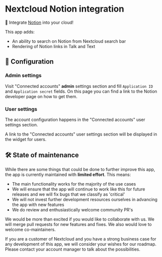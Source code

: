 <!--
  - SPDX-FileCopyrightText: 2020 Nextcloud GmbH and Nextcloud contributors
  - SPDX-License-Identifier: CC0-1.0
-->
# Nextcloud Notion integration

📝 Integrate [Notion](https://www.notion.so) into your cloud!

This app adds:

* An ability to search on Notion from Nextcloud search bar
* Rendering of Notion links in Talk and Text

## 🔧 Configuration

### Admin settings

Visit "Connected accounts" **admin** settings section and fill `Application ID` and `Application secret` fields.
On this page you can find a link to the Notion developer page on how to get them.

### User settings

The account configuration happens in the "Connected accounts" user settings section.

A link to the "Connected accounts" user settings section will be displayed in the widget for users.

## 🛠️ State of maintenance

While there are some things that could be done to further improve this app, the app is currently maintained with **limited effort**. This means:

* The main functionality works for the majority of the use cases
* We will ensure that the app will continue to work like this for future releases and we will fix bugs that we classify as 'critical'
* We will not invest further development resources ourselves in advancing the app with new features
* We do review and enthusiastically welcome community PR's

We would be more than excited if you would like to collaborate with us. We will merge pull requests for new features and fixes. We also would love to welcome co-maintainers.

If you are a customer of Nextcloud and you have a strong business case for any development of this app, we will consider your wishes for our roadmap. Please contact your account manager to talk about the possibilities.
